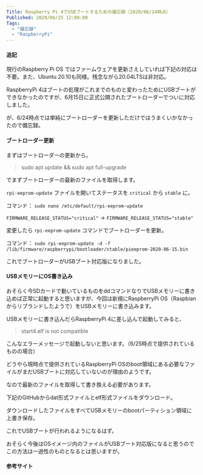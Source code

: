 ```yaml
---
Title: Raspberry Pi 4でUSBブートするための備忘録（2020/06/24時点）
Published: 2020/06/25 12:00:00
Tags:
  - "備忘録"
  - "RaspberryPi"
---
```

#### 追記  
現行のRaspberry Pi OS ではファームウェアを更新さえしていれば下記の対応は不要。また、Ubuntu 20.10も同様。残念ながら20.04LTSは非対応。


RaspberryPi 4はブートの処理がこれまでのものと変わったためにUSBブートができなかったのですが、6月15日に正式公開されたブートローダーでついに対応しました。  

が、6/24時点では単純にブートローダーを更新しただけではうまくいかなかったので備忘録。  




#### ブートローダー更新  

まずはブートローダーの更新から。  

> sudo apt update && sudo apt full-upgrade  

でまずブートローダーの最新のファイルを取得します。  

`rpi-eeprom-update` ファイルを開いてステータスを `critical` から `stable` に。  

コマンド： `sudo nano /etc/default/rpi-eeprom-update`  

`FIRMWARE_RELEASE_STATUS="critical"` → `FIRMWARE_RELEASE_STATUS="stable"`  

変更したら `rpi-eeprom-update` コマンドでブートローダーを更新。  

コマンド： `sudo rpi-eeprom-update -d -f /lib/firmware/raspberrypi/bootloader/stable/pieeprom-2020-06-15.bin`  

これでブートローダーがUSBブート対応版になりました。  

#### USBメモリーにOS書き込み  

おそらく今SDカードで動いているものをddコマンドなりでUSBメモリーに書き込めば正常に起動すると思いますが、今回は新規にRaspberryPi OS（Raspbianからリブランドしたようで）をUSBメモリーに書き込みます。  

USBメモリーに書き込んだらRaspberryPi 4に差し込んで起動してみると、 

> start4.elf is not compatible  

こんなエラーメッセージで起動しないと思います。（6/25時点で提供されているものの場合）

どうやら現時点で提供されているRaspberryPi  OSのboot領域にある必要なファイルがまだUSBブートに対応していないのが理由のようです。  

なので最新のファイルを取得して書き換える必要があります。 

下記のGitHubからdat形式ファイルとelf形式ファイルをダウンロード。  

<?# OEmbed "https://github.com/raspberrypi/firmware/tree/master/boot" /?>

ダウンロードしたファイルをすべてUSBメモリーのbootパーティション領域に上書き保存。  

これでUSBブートが行われるようになるはず。  

おそらく今後はOSイメージ内のファイルがUSBブート対応版になると思うのでこの方法は一過性のものとなるとは思いますが。  

#### 参考サイト  

<?# OEmbed "https://community.home-assistant.io/t/error-native-usb-boot-without-sd-card-for-the-raspberry-pi4-ssd-boot/199888" /?>

